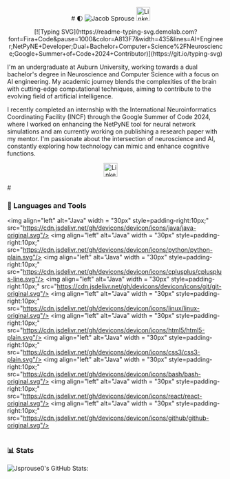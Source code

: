 <p align="center">
  # 🌓 <img src="![image](https://github.com/user-attachments/assets/ecae5766-7af3-4c71-9b3c-a6d5adae92c7)" alt="Jacob Sprouse"/>
  <a href="https://www.linkedin.com/in/jacob-sprouse-590a71255/"><img width="32px" alt="LinkedIn" title="LinkedIn" src="https://i.imgur.com/yRpa1dQ.png"/></a>
  &#8287;&#8287;&#8287;&#8287;&#8287;
</p>
<p align="center">
  [![Typing SVG](https://readme-typing-svg.demolab.com?font=Fira+Code&pause=1000&color=A813F7&width=435&lines=AI+Engineer;NetPyNE+Developer;Dual+Bachelor+Computer+Science%2FNeuroscience;Google+Summer+of+Code+2024+Contributor)](https://git.io/typing-svg)
</p>

I'm an undergraduate at Auburn University, working towards a dual bachelor's degree in Neuroscience and Computer Science with a focus on AI engineering. My academic journey blends the complexities of the brain with cutting-edge computational techniques, aiming to contribute to the evolving field of artificial intelligence.

I recently completed an internship with the International Neuroinformatics Coordinating Facility (INCF) through the Google Summer of Code 2024, where I worked on enhancing the NetPyNE tool for neural network simulations and am currently working on publishing a research paper with my mentor. I'm passionate about the intersection of neuroscience and AI, constantly exploring how technology can mimic and enhance cognitive functions.

<p align="center">
  <a href="https://www.linkedin.com/in/jacob-sprouse-590a71255/"><img width="32px" alt="LinkedIn" title="LinkedIn" src="https://i.imgur.com/yRpa1dQ.png"/></a>
  &#8287;&#8287;&#8287;&#8287;&#8287;
</p>
#

### 🧰 Languages and Tools
  <img align="left" alt="Java" width = "30px" style=padding-right:10px;" src="https://cdn.jsdelivr.net/gh/devicons/devicon/icons/java/java-original.svg"/>
  <img align="left" alt="Java" width = "30px" style=padding-right:10px;" src="https://cdn.jsdelivr.net/gh/devicons/devicon/icons/python/python-plain.svg"/>
  <img align="left" alt="Java" width = "30px" style=padding-right:10px;" src="https://cdn.jsdelivr.net/gh/devicons/devicon/icons/cplusplus/cplusplus-line.svg"/>
  <img align="left" alt="Java" width = "30px" style=padding-right:10px;" src="https://cdn.jsdelivr.net/gh/devicons/devicon/icons/git/git-original.svg"/>
  <img align="left" alt="Java" width = "30px" style=padding-right:10px;" src="https://cdn.jsdelivr.net/gh/devicons/devicon/icons/linux/linux-original.svg"/>
  <img align="left" alt="Java" width = "30px" style=padding-right:10px;" src="https://cdn.jsdelivr.net/gh/devicons/devicon/icons/html5/html5-plain.svg"/>
  <img align="left" alt="Java" width = "30px" style=padding-right:10px;" src="https://cdn.jsdelivr.net/gh/devicons/devicon/icons/css3/css3-plain.svg"/>
  <img align="left" alt="Java" width = "30px" style=padding-right:10px;" src="https://cdn.jsdelivr.net/gh/devicons/devicon/icons/bash/bash-original.svg"/>
  <img align="left" alt="Java" width = "30px" style=padding-right:10px;" src="https://cdn.jsdelivr.net/gh/devicons/devicon/icons/react/react-original.svg"/>
  <img align="left" alt="Java" width = "30px" style=padding-right:10px;" src="https://cdn.jsdelivr.net/gh/devicons/devicon/icons/github/github-original.svg"/>
    <br />

#

### 📊 Stats
![Jsprouse0's GitHub Stats:](https://github-readme-stats.vercel.app/api?username=Jsprouse0&show_icons=true&theme=midnight-purple)

